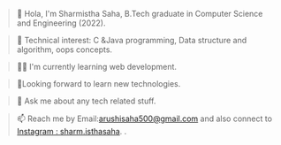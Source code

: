 >👋 Hola, I'm Sharmistha Saha, B.Tech graduate in Computer Science and Engineering (2022).

>💟 Technical interest: C &Java programming, Data structure and algorithm, oops concepts.

>👩‍💻 I'm currently learning web development.

>👀Looking forward to learn new technologies.

>💬 Ask me about any tech related stuff.

>📫 Reach me by Email:arushisaha500@gmail.com and also connect to [Instagram : sharm.isthasaha](https://www.instagram.com/sharm.isthasaha/?hl=en).
.

